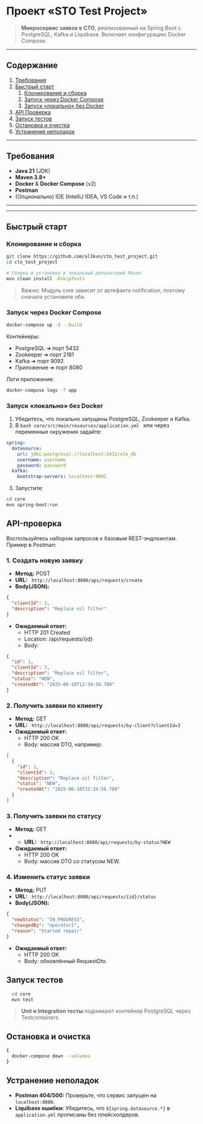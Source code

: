 # Проект «STO Test Project»

> **Микросервис заявок в СТО**, реализованный на Spring Boot с PostgreSQL, Kafka и Liquibase. Включает конфигурацию Docker Compose.

---

## Содержание

1. [Требования](#требования)
2. [Быстрый старт](#быстрый-старт)
    1. [Клонирование и сборка](#клонирование-и-сборка)
    2. [Запуск через Docker Compose](#запуск-через-docker-compose)
    3. [Запуск «локально» без Docker](#запуск-локально-без-docker)
4. [API Проверка](#api-проверка)
5. [Запуск тестов](#запуск-тестов)
6. [Остановка и очистка](#остановка-и-очистка)
7. [Устранение неполадок](#устранение-неполадок)

---

## Требования

- **Java 21** (JDK)
- **Maven 3.8+**
- **Docker** & **Docker Compose** (v2)
- **Postman**
- (Опционально) IDE (IntelliJ IDEA, VS Code и т.п.)

---

---

## Быстрый старт

### Клонирование и сборка

```bash
git clone https://github.com/al1kun/cto_test_project.git
cd cto_test_project

# Сборка и установка в локальный репозиторий Maven
mvn clean install -DskipTests
```

> Важно: Модуль core зависит от артефакта notification, поэтому сначала установите оба.

### Запуск через Docker Compose

```bash
docker-compose up -d --build
```

Контейнеры:
- PostgreSQL ➔ порт 5432
- Zookeeper ➔ порт 2181
- Kafka ➔ порт 9092
- Приложение ➔ порт 8080

Логи приложения:

```bash
docker-compose logs -f app
```

### Запуск «локально» без Docker

1. Убедитесь, что локально запущены PostgreSQL, Zookeeper и Kafka.
2. В ```bash core/src/main/resources/application.yml ``` или через переменные окружения задайте:
```yaml
spring:
  datasource:
    url: jdbc:postgresql://localhost:5432/sto_db
    username: username
    password: password
  kafka:
    bootstrap-servers: localhost:9092
```
3. Запустите:
```bash
cd core
mvn spring-boot:run
```

## API-проверка
Воспользуйтесь набором запросов к базовым REST-эндпоинтам. Пример в Postman:

### 1. Создать новую заявку
- **Метод:** POST
- **URL:** ``` http://localhost:8080/api/requests/create```
- **Body(JSON):**
```json
{
  "clientId": 3,
  "description": "Replace oil filter"
}
```
- **Ожидаемый ответ:**
  - HTTP 201 Created
  - Location: /api/requests/{id}
  - Body:
```json
{
  "id": 1,
  "clientId": 3,
  "description": "Replace oil filter",
  "status": "NEW",
  "createdAt": "2025-06-10T12:34:56.789"
}
```

### 2. Получить заявки по клиенту

- **Метод:** GET
- **URL:** ``` http://localhost:8080/api/requests/by-client?clientId=3```
- **Ожидаемый ответ:**
  - HTTP 200 OK
  - Body: массив DTO, например:
```json
[
  {
    "id": 1,
    "clientId": 3,
    "description": "Replace oil filter",
    "status": "NEW",
    "createdAt": "2025-06-10T12:34:56.789"
  }
]
```

### 3. Получить заявки по статусу

- **Метод:** GET
- - **URL:** ``` http://localhost:8080/api/requests/by-status?NEW```
- **Ожидаемый ответ:**
  - HTTP 200 OK
  - Body: массив DTO со статусом NEW.

### 4. Изменить статус заявки

- **Метод:** PUT
- **URL:** ``` http://localhost:8080/api/requests/{id}/status```
- **Body(JSON):**
```json
{
  "newStatus": "IN_PROGRESS",
  "changedBy": "operator1",
  "reason": "Started repair"
}
```
- **Ожидаемый ответ:**
  - HTTP 200 OK
  - Body: обновлённый RequestDto.

## Запуск тестов

```bash
  cd core
  mvn test
```

> **Unit и Integration тесты** поднимают контейнер PostgreSQL через Testcontainers.

## Остановка и очистка

```bash
{
  docker-compose down --volumes
}
```

## Устранение неполадок

- **Postman 404/500:**
    Проверьте, что сервис запущен на ```localhost:8080```.
- **Liquibase ошибки:**
  Убедитесь, что ```${spring.datasource.*}``` в ```application.yml``` прописаны без плейсхолдеров.
